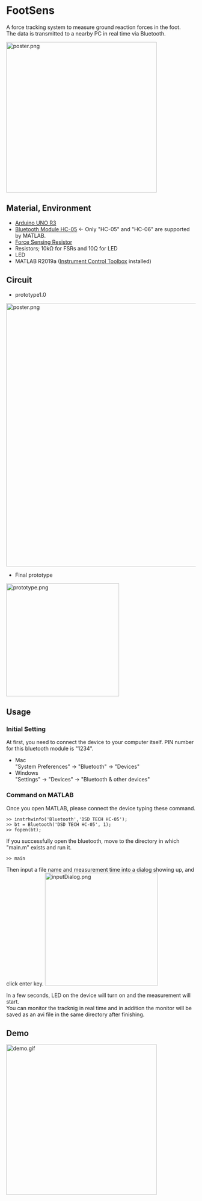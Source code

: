 FootSens
====
A force tracking system to measure ground reaction forces in the foot.  
The data is transmitted to a nearby PC in real time via Bluetooth.  

<img width="400" alt="poster.png" src="https://github.com/ketaro-m/foot_sensor/blob/master/img/poster.png">

## Material, Environment

- [Arduino UNO R3](https://www.amazon.com/Arduino-Uno-R3-Microcontroller-A000066/dp/B008GRTSV6/ref=sr_1_4?ie=UTF8&qid=1532009862&sr=8-4&keywords=%E2%80%A2%09Arduino+Uno++usb&dpID=61GN8biQEHL&preST=_SX300_QL70_&dpSrc=srch)
- [Bluetooth Module HC-05](https://www.amazon.com/gp/product/B01G9KSAF6/ref=ppx_yo_dt_b_asin_title_o01_s00?ie=UTF8&psc=1) <- Only "HC-05" and "HC-06" are supported by MATLAB.
- [Force Sensing Resistor](https://www.amazon.com/gp/product/B00B887CLS/ref=ppx_yo_dt_b_asin_title_o03_s00?ie=UTF8&psc=1)
- Resistors; 10kΩ for FSRs and 10Ω for LED
- LED
- MATLAB R2019a ([Instrument Control Toolbox](https://jp.mathworks.com/products/instrument.html) installed)

## Circuit
- prototype1.0
<img width="700" alt="poster.png" src="https://github.com/ketaro-m/foot_sensor/blob/master/img/circuit.png">

- Final prototype
<img width="300" alt="prototype.png" src="https://github.com/ketaro-m/foot_sensor/blob/master/img/prototype.gif">

## Usage
### Initial Setting
At first, you need to connect the device to your computer itself. PIN number for this bluetooth module is "1234".
- Mac  
"System Preferences" -> "Bluetooth" -> "Devices"
- Windows  
"Settings" -> "Devices" -> "Bluetooth & other devices"

### Command on MATLAB
Once you open MATLAB, please connect the device typing these command.
```
>> instrhwinfo('Bluetooth','DSD TECH HC-05');
>> bt = Bluetooth('DSD TECH HC-05', 1);
>> fopen(bt);
```
If you successfully open the bluetooth, move to the directory in which "main.m" exists and run it.
```
>> main
```
Then input a file name and measurement time into a dialog showing up, and click enter key.
<img width="300" alt="inputDialog.png" src="https://github.com/ketaro-m/foot_sensor/blob/master/img/inputDialog.png">

In a few seconds, LED on the device will turn on and the measurement will start.  
You can monitor the tracknig in real time and in addition the monitor will be saved as an avi file in the same directory after finishing.

## Demo
<img width="400" alt="demo.gif" src="https://qiita-image-store.s3.ap-northeast-1.amazonaws.com/0/505262/31ee205e-98d5-f615-a16e-a843d6219071.gif">

